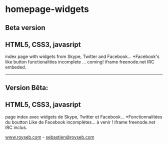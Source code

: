 homepage-widgets
======================

Beta version
----------------------
HTML5, CSS3, javasript
----------------------
index page with widgets from Skype, Twitter and Facebook...
*Facebook's like button functionalities incomplete ... coming!
iframe freenode.net IRC embeded.

*******************************************************************************************************

Version Bêta:
----------------------
HTML5, CSS3, javasript
----------------------
page index avec widgets de Skype, Twitter et Facebook...
*Fonctionnalitées du boutton Like de Facebook incomplètes... à venir !
iframe freenode.net IRC inclus.


www.royseb.com - sebastien@royseb.com